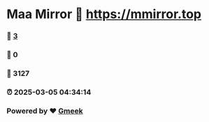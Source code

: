 # Maa Mirror :link: https://mmirror.top 
### :page_facing_up: [3](https://mmirror.top/tag.html) 
### :speech_balloon: 0 
### :hibiscus: 3127 
### :alarm_clock: 2025-03-05 04:34:14 
### Powered by :heart: [Gmeek](https://github.com/Meekdai/Gmeek)
